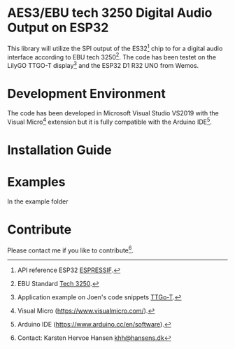 # AES3/EBU tech 3250 Digital Audio Output on ESP32
This library will utilize the SPI output of the ES32[^1] chip to for a digital audio interface according to EBU tech 3250[^2]. The code has been testet on the
LilyGO TTGO-T display[^3] and the ESP32 D1 R32 UNO from Wemos.

# Development Environment
The code has been developed in Microsoft Visual Studio VS2019 with the Visual Micro[^4] extension but it is fully compatible with the Arduino IDE[^5].

# Installation Guide


# Examples
In the example folder

# Contribute

Please contact me if you like to contribute[^Contact].


[^1]: API reference ESP32 [ESPRESSIF](https://docs.espressif.com/projects/esp-idf/en/latest/esp32/api-reference/index.html).
[^2]: EBU Standard [Tech 3250](https://tech.ebu.ch/docs/tech/tech3250.pdf).
[^3]: Application example on Joen's code snippets [TTGo-T](https://sites.google.com/site/jmaathuis/arduino/lilygo-ttgo-t-display-esp32).
[^4]: Visual Micro (https://www.visualmicro.com/).
[^5]: Arduino IDE (https://www.arduino.cc/en/software).
[^Contact]: Contact: Karsten Hervoe Hansen khh@hansens.dk

